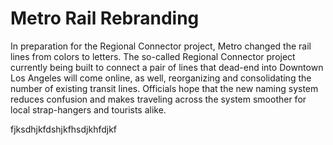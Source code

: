 # Metro Rail Rebranding
In preparation for the Regional Connector project, Metro changed the rail lines from colors to letters. The so-called Regional Connector project currently being built to connect a pair of lines that dead-end into Downtown Los Angeles will come online, as well, reorganizing and consolidating the number of existing transit lines. Officials hope that the new naming system reduces confusion and makes traveling across the system smoother for local strap-hangers and tourists alike.

fjksdhjkfdshjkfhsdjkhfdjkf